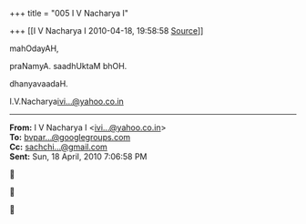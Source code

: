 +++
title = "005 I V Nacharya I"

+++
[[I V Nacharya I	2010-04-18, 19:58:58 [Source](https://groups.google.com/g/bvparishat/c/lv5R26paP00)]]



mahOdayAH,

praNamyA. saadhUktaM bhOH.

dhanyavaadaH.

I.V.Nacharya[ivi...@yahoo.co.in]()  

  

------------------------------------------------------------------------

**From:** I V Nacharya I \<[ivi...@yahoo.co.in]()\>  
**To:** [bvpar...@googlegroups.com]()  
**Cc:** [sachchi...@gmail.com]()  
**Sent:** Sun, 18 April, 2010 7:06:58 PM







